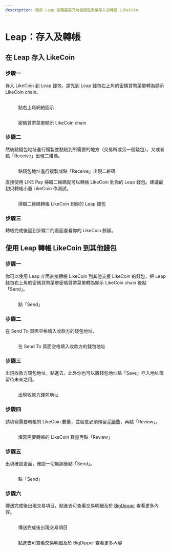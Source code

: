 ```yaml
---
description: 使用 Leap 瀏覽器擴充功能錢包直接存入及轉帳 LikeCoin
---
```


# Leap：存入及轉帳

## 在 Leap 存入 LikeCoin

### 步驟一

存入 LikeCoin 到 Leap 錢包，請先到 Leap 錢包右上角的密碼貸幣菜單轉為顯示 LikeCoin chain。

<figure><img src="../../../.gitbook/assets/leap deposit 1.png" alt=""><figcaption><p>點右上角網絡圖示</p></figcaption></figure>

<figure><img src="../../../.gitbook/assets/leap deposit 2.png" alt=""><figcaption><p>密碼貸幣菜單顯示 LikeCoin chain</p></figcaption></figure>

### 步驟二

然後點錢包地址進行複製並黏貼到所需要的地方（交易所或另一個錢包）。又或者點「Receive」出現二維碼。

<figure><img src="../../../.gitbook/assets/leap deposit 3.png" alt=""><figcaption><p>點錢包地址進行複製或點「Receive」出現二維碼</p></figcaption></figure>

直接使用 LIKE Pay 掃瞄二維碼就可以轉帳 LikeCoin 到你的 Leap 錢包。建議最初只轉帳小量 LikeCoin 作測試。

<figure><img src="../../../.gitbook/assets/leap deposit 4.png" alt=""><figcaption><p>掃瞄二維碼轉帳 LikeCoin 到你的 Leap 錢包</p></figcaption></figure>

### 步驟三

轉帳完成後回到步驟二的畫面查看你的 LikeCoin 餘額。

## 使用 Leap 轉帳 LikeCoin 到其他錢包

### 步驟一

你可以使用 Leap 介面直接轉帳 LikeCoin 到其他支援 LikeCoin 的錢包，把 Leap 錢包右上角的密碼貸幣菜單密碼貸幣菜單轉為顯示 LikeCoin chain 後點「Send」。

<figure><img src="../../../.gitbook/assets/leap send 1.png" alt=""><figcaption><p>點「Send」</p></figcaption></figure>

### 步驟二

在 Send To 頁面空格填入收款方的錢包地址、

<figure><img src="../../../.gitbook/assets/leap send 2.png" alt=""><figcaption><p>在 Send To 頁面空格填入收款方的錢包地址</p></figcaption></figure>

### 步驟三

出現收款方錢包地址，點進去。此外你也可以將錢包地址點「Save」存入地址簿留待未來之用。

<figure><img src="../../../.gitbook/assets/leap send 3.png" alt=""><figcaption><p>出現收款方錢包地址</p></figcaption></figure>

### 步驟四

請填寫需要轉帳的 LikeCoin 數量，並留意必須預留[手續費](../transaction-fee.md)，再點「Review」。

<figure><img src="../../../.gitbook/assets/leap send 4.png" alt=""><figcaption><p>填寫需要轉帳的 LikeCoin 數量再點「Review」</p></figcaption></figure>

### 步驟五

出現確認畫面，確認一切無誤後點「Send」。

<figure><img src="../../../.gitbook/assets/leap send 5.png" alt=""><figcaption><p>點「Send」</p></figcaption></figure>

### 步驟六

傳送完成後出現交易項目，點進去可查看交易明細及於 [BigDipper](../block-explorer/big-dipper.md) 查看更多內容。

<figure><img src="../../../.gitbook/assets/leap send 6.png" alt=""><figcaption><p>傳送完成後出現交易項目</p></figcaption></figure>

<figure><img src="../../../.gitbook/assets/leap send 7.png" alt=""><figcaption><p>點進去可查看交易明細及於 BigDipper 查看更多內容</p></figcaption></figure>
